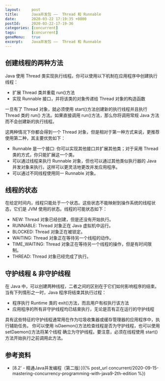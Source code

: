 ```yaml
---
layout:     post
title:      Java并发包 ——  Thread 和 Runnable
date:       2020-03-22 17:19:35 +0800
postId:     2020-03-22-17-19-36
categories: [concurrent]
tags:       [concurrent]
geneMenu:   true
excerpt:    Java并发包 ——  Thread 和 Runnable
---
```


## 创建线程的两种方法

Java 使用 Thread 类实现执行线程。你可以使用以下机制在应用程序中创建执行线程：
* 扩展 Thread 类并重载 run()方法
* 实现 Runnable 接口，并将该类的对象传递给 Thread 对象的构造函数

一旦有了 Thread 对象，就必须使用 start()方法创建新的执行线程并且执行 Thread 类的 run() 方法。如果直接调用 run()方法，那么你将调用常规 Java 方法而不会创建新的执行线程。

这两种情况下你都会得到一个 Thread 对象，但是相对于第一种方式来说，更推荐使用第二种，其主要优势如下：
* Runnable 是一个接口: 你可以实现其他接口并扩展其他类；对于采用 Thread 类的方式，你只能扩展这一个类。
* 可以通过线程来执行 Runnable 对象，但也可以通过其他类似执行器的 Java 并发对象来执行。这样可以更灵活地更改并发应用程序。
* 可以通过不同线程使用同一 Runnable 对象。

## 线程的状态

在给定时间内，线程只能处于一个状态。这些状态不能映射到操作系统的线程状态，它们是 JVM 使用的状态。线程的可能状态如下：

* NEW: Thread 对象已经创建，但是还没有开始执行。
* RUNNABLE: Thread 对象正在 Java 虚拟机中运行。
* BLOCKED: Thread 对象正在被锁定。
* WAITING: Thread 对象正在等待另一个线程的动作。
* TIME_WAITING: Thread 对象正在等待另一个线程的操作，但是有时间限制。
* THREAD: Thread 对象已经完成了执行。


## 守护线程 & 非守护线程

在 Java 中，可以创建两种线程，二者之间的区别在于它们如何影响程序的结束。当有下列情形之一时，Java 程序将结束其执行过程：
* 程序执行 Runtime 类的 exit()方法，而且用户有权执行该方法
* 应用程序的所有非守护线程均已结束执行，无论是否有正在运行的守护线程

具有这些特征的守护线程通常用在作为垃圾收集器或缓存管理器的应用程序中，执行辅助任务。 你可以使用 isDaemon()方法检查线程是否为守护线程，也可以使用 setDaemon()方法将某个线程 确立为守护线程。要注意，必须在线程使用 start()方法开始执行之前调用此方法。


## 参考资料

* [8.2' - 精通Java并发编程（第二版）]({% post_url concurrent/2020-09-15-mastering-concurrency-programming-with-java9-2th-edition %})